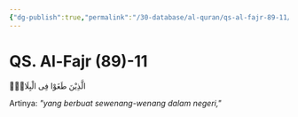 ```yaml
---
{"dg-publish":true,"permalink":"/30-database/al-quran/qs-al-fajr-89-11/"}
---
```



# QS. Al-Fajr (89)-11
الَّذِيْنَ طَغَوْا فِى الْبِلَادِۖ

Artinya: *"yang berbuat sewenang-wenang dalam negeri,"*
